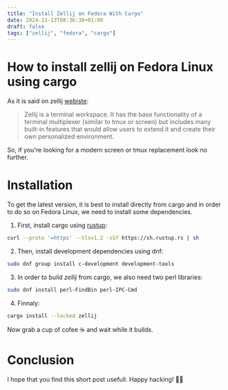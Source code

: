 ```yaml
---
title: "Install Zellij on Fedora With Cargo"
date: 2024-11-13T08:36:38+01:00
draft: false
tags: ["zellij", "fedora", "cargo"]
---
```


# How to install zellij on Fedora Linux using cargo

As it is said on zellij [webiste](https://zellij.dev/):
> Zellij is a terminal workspace. It has the base functionality of a terminal multiplexer (similar to tmux or screen) but includes many built-in features that would allow users to extend it and create their own personalized environment.

So, if you're looking for a modern screen or tmux replacement look no further.

# Installation
To get the latest version, it is best to install directly from cargo and in order to do so on Fedora Linux, we need to install some dependencies.  

1. First, install cargo using [rustup](https://rustup.rs):
```bash
curl --proto '=https' --tlsv1.2 -sSf https://sh.rustup.rs | sh
```
2. Then, install development dependencies using dnf:
```bash
sudo dnf group install c-development development-tools
```
3. In order to build *zellij* from cargo, we also need two perl libraries:
```bash
sudo dnf install perl-FindBin perl-IPC-Cmd
```
4. Finnaly:
```bash
cargo install --locked zellij
```

Now grab a cup of cofee ☕️ and wait while it builds.

# Conclusion
I hope that you find this short post usefull. Happy hacking! 👩‍💻

